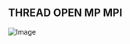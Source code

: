 ## THREAD OPEN MP MPI
![Image](https://github.com/user-attachments/assets/f77366ce-8db5-4240-b8a9-85700d506227)